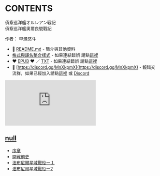 # CONTENTS

偵察巡洋艦オルレアン戦記  
偵察巡洋艦奧爾良號戰記  

作者： 早瀬悠斗  



- :closed_book: [README.md](README.md) - 簡介與其他資料
- [格式與譯名整合樣式](https://github.com/bluelovers/node-novel/blob/master/lib/locales/%E5%81%B5%E5%AF%9F%E5%B7%A1%E6%B4%8B%E8%89%A6%E3%82%AA%E3%83%AB%E3%83%AC%E3%82%A2%E3%83%B3%E6%88%A6%E8%A8%98.ts) - 如果連結錯誤 請點[這裡](https://github.com/bluelovers/node-novel/blob/master/lib/locales/)
-  :heart: [EPUB](https://gitlab.com/demonovel/epub-txt/blob/master/girl/%E5%81%B5%E5%AF%9F%E5%B7%A1%E6%B4%8B%E8%89%A6%E5%A5%A7%E7%88%BE%E8%89%AF%E8%99%9F%E6%88%B0%E8%A8%98.epub) :heart:  ／ [TXT](https://gitlab.com/demonovel/epub-txt/blob/master/girl/out/%E5%81%B5%E5%AF%9F%E5%B7%A1%E6%B4%8B%E8%89%A6%E5%A5%A7%E7%88%BE%E8%89%AF%E8%99%9F%E6%88%B0%E8%A8%98.out.txt) - 如果連結錯誤 請點[這裡](https://gitlab.com/demonovel/epub-txt/blob/master/girl/)
- :mega: [https://discord.gg/MnXkpmX](https://discord.gg/MnXkpmX) - 報錯交流群，如果已經加入請點[這裡](https://discordapp.com/channels/467794087769014273/467794088285175809) 或 [Discord](https://discordapp.com/channels/@me)


![導航目錄](https://chart.apis.google.com/chart?cht=qr&chs=150x150&chl=https://gitlab.com/novel-group/txt-source/blob/master/girl/偵察巡洋艦オルレアン戦記/導航目錄.md "導航目錄")




## [null](00000_null)

- [序章](00000_null/00010_%E5%BA%8F%E7%AB%A0.txt)
- [開戦前史](00000_null/00020_%E9%96%8B%E6%88%A6%E5%89%8D%E5%8F%B2.txt)
- [法布尼爾星域戰役ー１](00000_null/00030_%E6%B3%95%E5%B8%83%E5%B0%BC%E7%88%BE%E6%98%9F%E5%9F%9F%E6%88%B0%E5%BD%B9%E3%83%BC%EF%BC%91.txt)
- [法布尼爾星域戰役ー2](00000_null/00040_%E6%B3%95%E5%B8%83%E5%B0%BC%E7%88%BE%E6%98%9F%E5%9F%9F%E6%88%B0%E5%BD%B9%E3%83%BC2.txt)

